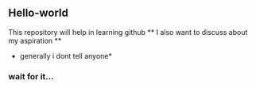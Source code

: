 ## Hello-world
This repository will help in learning github 
** I also want to discuss about my aspiration **
* generally i dont tell anyone*
### wait for it... ###
